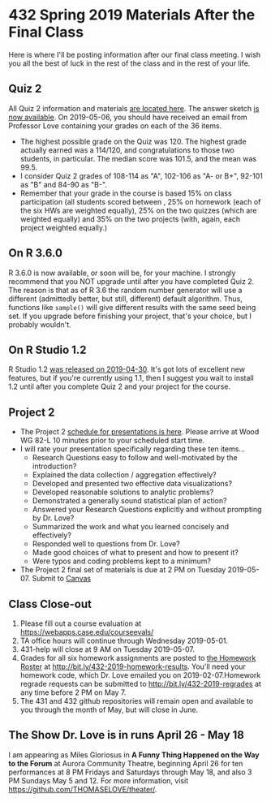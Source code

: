 # 432 Spring 2019 Materials After the Final Class

Here is where I'll be posting information after our final class meeting. I wish you all the best of luck in the rest of the class and in the rest of your life.

## Quiz 2

All Quiz 2 information and materials [are located here](https://github.com/THOMASELOVE/2019-432/tree/master/quizzes/quiz2). The answer sketch [is now available](https://github.com/THOMASELOVE/2019-432/blob/master/quizzes/quiz2/quiz2_2019_with_sketch.pdf). On 2019-05-06, you should have received an email from Professor Love containing your grades on each of the 36 items.

- The highest possible grade on the Quiz was 120. The highest grade actually earned was a 114/120, and congratulations to those two students, in particular. The median score was 101.5, and the mean was 99.5.
- I consider Quiz 2 grades of 108-114 as "A", 102-106 as "A- or B+", 92-101 as "B" and 84-90 as "B-".
- Remember that your grade in the course is based 15% on class participation (all students scored between , 25% on homework (each of the six HWs are weighted equally), 25% on the two quizzes (which are weighted equally) and 35% on the two projects (with, again, each project weighted equally.)


## On R 3.6.0

R 3.6.0 is now available, or soon will be, for your machine. I strongly recommend that you NOT upgrade until after you have completed Quiz 2. The reason is that as of R 3.6 the random number generator will use a different (admittedly better, but still, different) default algorithm. Thus, functions like `sample()` will give different results with the same seed being set. If you upgrade before finishing your project, that's your choice, but I probably wouldn't.

## On R Studio 1.2

R Studio 1.2 [was released on 2019-04-30](https://blog.rstudio.com/2019/04/30/rstudio-1-2-release/). It's got lots of excellent new features, but if you're currently using 1.1, then I suggest you wait to install 1.2 until after you complete Quiz 2 and your project for the course.

## Project 2

- The Project 2 [schedule for presentations is here](https://github.com/THOMASELOVE/2019-432/blob/master/projects/project2/project2-schedule.md). Please arrive at Wood WG 82-L 10 minutes prior to your scheduled start time.
- I will rate your presentation specifically regarding these ten items...
    - Research Questions easy to follow and well-motivated by the introduction?
    - Explained the data collection / aggregation effectively?	
    - Developed and presented two effective data visualizations?	
    - Developed reasonable solutions to analytic problems?	
    - Demonstrated a generally sound statistical plan of action?	
    - Answered your Research Questions explicitly and without prompting by Dr. Love?	
    - Summarized the work and what you learned concisely and effectively?
    - Responded well to questions from Dr. Love?	
    - Made good choices of what to present and how to present it?	
    - Were typos and coding problems kept to a minimum?
 - The Project 2 final set of materials is due at 2 PM on Tuesday 2019-05-07. Submit to [Canvas](https://canvas.case.edu/)

## Class Close-out

1. Please fill out a course evaluation at https://webapps.case.edu/courseevals/
2. TA office hours will continue through Wednesday 2019-05-01.
3. 431-help will close at 9 AM on Tuesday 2019-05-07.
4. Grades for all six homework assignments are posted to [the Homework Roster](http://bit.ly/432-2019-homework-results) at http://bit.ly/432-2019-homework-results. You'll need your homework code, which Dr. Love emailed you on 2019-02-07.Homework regrade requests can be submitted to http://bit.ly/432-2019-regrades at any time before 2 PM on May 7.
5. The 431 and 432 github repositories will remain open and available to you through the month of May, but will close in June.

## The Show Dr. Love is in runs April 26 - May 18

I am appearing as Miles Gloriosus in **A Funny Thing Happened on the Way to the Forum** at Aurora Community Theatre, beginning April 26 for ten performances at 8 PM Fridays and Saturdays through May 18, and also 3 PM Sundays May 5 and 12. For more information, visit https://github.com/THOMASELOVE/theater/.
